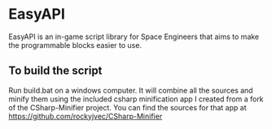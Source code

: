 # EasyAPI

EasyAPI is an in-game script library for Space Engineers that aims to make the programmable blocks easier to use.

## To build the script

Run build.bat on a windows computer.  It will combine all the sources and minify them using the included csharp minification app I created from a fork of the CSharp-Minifier project.  You can find the sources for that app at https://github.com/rockyjvec/CSharp-Minifier
